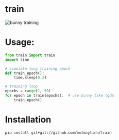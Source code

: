 # train

![bunny training](bunny.gif)

# Usage:

```Python
from train import train
import time

# simulate long training epoch
def train_epoch():
	time.sleep(0.3)

# training loop
epochs = range(1, 50)
for epoch in train(epochs):  # use bunny like tqdm
	train_epoch()
```

# Installation

```
pip install git+git://github.com/motmaytinh/train
```
